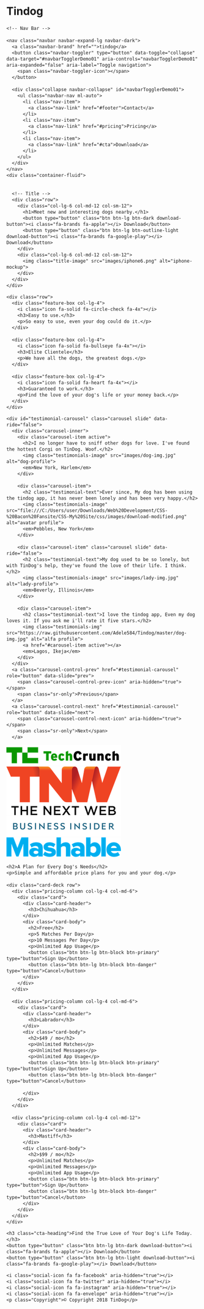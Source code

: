 # Tindog
<!DOCTYPE html>
<html>

<head>
  <meta charset="utf-8">
  <title>TinDog</title>

  <!-- GOOGLE FONTS -->
  <link rel="stylesheet" href="https://cdn.jsdelivr.net/npm/bootstrap@4.0.0/dist/css/bootstrap.min.css" integrity="sha384-Gn5384xqQ1aoWXA+058RXPxPg6fy4IWvTNh0E263XmFcJlSAwiGgFAW/dAiS6JXm" crossorigin="anonymous">

  <!-- CSS stylesheet -->
  <link href="https://fonts.googleapis.com/css2?family=Merriweather:ital,wght@0,400;0,700;1,300;1,400&family=Montserrat:ital,wght@0,300;0,400;0,500;0,600;0,700;0,800;0,900;1,400;1,900&family=Sacramento&family=Ubuntu&display=swap" rel="stylesheet">
  <link href="https://fonts.googleapis.com/css2?family=Merriweather:ital,wght@0,400;0,700;1,300;1,400&family=Montserrat:wght@900&family=Sacramento&family=Ubuntu&display=swap" rel="stylesheet">
  <link href="https://fonts.googleapis.com/css2?family=Merriweather:ital,wght@0,400;0,700;1,300;1,400&family=Montserrat:ital,wght@0,400;0,900;1,400;1,900&family=Sacramento&family=Ubuntu&display=swap" rel="stylesheet">
  <link rel="stylesheet" href="css/styles.css">

  <!-- Font awesome -->
  <script src="https://kit.fontawesome.com/f864b4806e.js" crossorigin="anonymous"></script>

  <!-- Bootstrap Scripts -->
  <script src="https://code.jquery.com/jquery-3.2.1.slim.min.js" integrity="sha384-KJ3o2DKtIkvYIK3UENzmM7KCkRr/rE9/Qpg6aAZGJwFDMVNA/GpGFF93hXpG5KkN" crossorigin="anonymous"></script>
  <script src="https://cdn.jsdelivr.net/npm/popper.js@1.12.9/dist/umd/popper.min.js" integrity="sha384-ApNbgh9B+Y1QKtv3Rn7W3mgPxhU9K/ScQsAP7hUibX39j7fakFPskvXusvfa0b4Q" crossorigin="anonymous"></script>
  <script src="https://cdn.jsdelivr.net/npm/bootstrap@4.0.0/dist/js/bootstrap.min.js" integrity="sha384-JZR6Spejh4U02d8jOt6vLEHfe/JQGiRRSQQxSfFWpi1MquVdAyjUar5+76PVCmYl" crossorigin="anonymous"></script>

</head>

<body>

  <section id="title">


    <!-- Nav Bar -->

    <nav class="navbar navbar-expand-lg navbar-dark">
      <a class="navbar-brand" href="">tindog</a>
      <button class="navbar-toggler" type="button" data-toggle="collapse" data-target="#navbarTogglerDemo01" aria-controls="navbarTogglerDemo01" aria-expanded="false" aria-label="Toggle navigation">
        <span class="navbar-toggler-icon"></span>
      </button>

      <div class="collapse navbar-collapse" id="navbarTogglerDemo01">
        <ul class="navbar-nav ml-auto">
          <li class="nav-item">
            <a class="nav-link" href="#footer">Contact</a>
          </li>
          <li class="nav-item">
            <a class="nav-link" href="#pricing">Pricing</a>
          </li>
          <li class="nav-item">
            <a class="nav-link" href="#cta">Download</a>
          </li>
        </ul>
      </div>
    </nav>
    <div class="container-fluid">


      <!-- Title -->
      <div class="row">
        <div class="col-lg-6 col-md-12 col-sm-12">
          <h1>Meet new and interesting dogs nearby.</h1>
          <button type="button" class="btn btn-lg btn-dark download-button"><i class="fa-brands fa-apple"></i> Download</button>
          <button type="button" class="btn btn-lg btn-outline-light download-button"><i class="fa-brands fa-google-play"></i> Download</button>
        </div>
        <div class="col-lg-6 col-md-12 col-sm-12">
          <img class="title-image" src="images/iphone6.png" alt="iphone-mockup">
        </div>
      </div>
    </div>

  </section>


  <!-- Features -->

  <section id="features">

    <div class="row">
      <div class="feature-box col-lg-4">
        <i class="icon fa-solid fa-circle-check fa-4x"></i>
        <h3>Easy to use.</h3>
        <p>So easy to use, even your dog could do it.</p>
      </div>

      <div class="feature-box col-lg-4">
        <i class="icon fa-solid fa-bullseye fa-4x"></i>
        <h3>Elite Clientele</h3>
        <p>We have all the dogs, the greatest dogs.</p>
      </div>

      <div class="feature-box col-lg-4">
        <i class="icon fa-solid fa-heart fa-4x"></i>
        <h3>Guaranteed to work.</h3>
        <p>Find the love of your dog's life or your money back.</p>
      </div>
    </div>

  </section>


  <!-- Testimonials -->

  <section id="testimonials">

    <div id="testimonial-carousel" class="carousel slide" data-ride="false">
      <div class="carousel-inner">
        <div class="carousel-item active">
          <h2>I no longer have to sniff other dogs for love. I've found the hottest Corgi on TinDog. Woof.</h2>
          <img class="testimonials-image" src="images/dog-img.jpg" alt="dog-profile">
          <em>New York, Harlem</em>
        </div>

        <div class="carousel-item">
          <h2 class="testimonial-text">Ever since, My dog has been using the tindog app, it has never been lonely and has been very happy.</h2>
          <img class="testimonials-image" src="file:///C:/Users/user/Downloads/Web%20Development/CSS-%20Bacon%20Fansite/CSS-My%20Site/css/images/download-modified.png" alt="avatar profile">
          <em>Pebbles, New York</em>
        </div>

        <div class="carousel-item" class="carousel slide" data-ride="false">
          <h2 class="testimonial-text">My dog used to be so lonely, but with TinDog's help, they've found the love of their life. I think.</h2>
          <img class="testimonials-image" src="images/lady-img.jpg" alt="lady-profile">
          <em>Beverly, Illinois</em>
        </div>

        <div class="carousel-item">
          <h2 class="testimonial-text">I love the tindog app, Even my dog loves it. If you ask me i'll rate it five stars.</h2>
          <img class="testimonials-img" src="https://raw.githubusercontent.com/Adele584/Tindog/master/dog-img.jpg" alt="alfa profile">
          <a href="#carousel-item active"></a>
          <em>Lagos, Ikeja</em>
        </div>
      </div>
      <a class="carousel-control-prev" href="#testimonial-carousel" role="button" data-slide="prev">
        <span class="carousel-control-prev-icon" aria-hidden="true"></span>
        <span class="sr-only">Previous</span>
      </a>
      <a class="carousel-control-next" href="#testimonial-carousel" role="button" data-slide="next">
        <span class="carousel-control-next-icon" aria-hidden="true"></span>
        <span class="sr-only">Next</span>
      </a>

  </section>


  <!-- Press -->

  <section id="press">
    <img class="press-logo" src="images/techcrunch.png" alt="tc-logo">
    <img class="press-logo" src="https://github.com/Adele584/Tindog/blob/master/tnw.png" alt="tnw-logo">
    <img class="press-logo" src="images/bizinsider.png" alt="biz-insider-logo">
    <img class="press-logo" src="https://github.com/Adele584/Tindog/blob/master/mashable.png" alt="mashable-logo">

  </section>


  <!-- Pricing -->

  <section id="pricing">

    <h2>A Plan for Every Dog's Needs</h2>
    <p>Simple and affordable price plans for you and your dog.</p>

    <div class="card-deck row">
      <div class="pricing-column col-lg-4 col-md-6">
        <div class="card">
          <div class="card-header">
            <h3>Chihuahua</h3>
          </div>
          <div class="card-body">
            <h2>Free</h2>
            <p>5 Matches Per Day</p>
            <p>10 Messages Per Day</p>
            <p>Unlimited App Usage</p>
            <button class="btn btn-lg btn-block btn-primary" type="button">Sign Up</button>
            <button class="btn btn-lg btn-block btn-danger" type="button">Cancel</button>
          </div>
        </div>
      </div>

      <div class="pricing-column col-lg-4 col-md-6">
        <div class="card">
          <div class="card-header">
            <h3>Labrador</h3>
          </div>
          <div class="card-body">
            <h2>$49 / mo</h2>
            <p>Unlimited Matches</p>
            <p>Unlimited Messages</p>
            <p>Unlimited App Usage</p>
            <button class="btn btn-lg btn-block btn-primary" type="button">Sign Up</button>
            <button class="btn btn-lg btn-block btn-danger" type="button">Cancel</button>

          </div>
        </div>
      </div>

      <div class="pricing-column col-lg-4 col-md-12">
        <div class="card">
          <div class="card-header">
            <h3>Mastiff</h3>
          </div>
          <div class="card-body">
            <h2>$99 / mo</h2>
            <p>Unlimited Matches</p>
            <p>Unlimited Messages</p>
            <p>Unlimited App Usage</p>
            <button class="btn btn-lg btn-block btn-primary" type="button">Sign Up</button>
            <button class="btn btn-lg btn-block btn-danger" type="button">Cancel</button>
          </div>
        </div>
      </div>
    </div>

  </section>


  <!-- Call to Action -->

  <section id="cta">

    <h3 class="cta-heading">Find the True Love of Your Dog's Life Today.</h3>
    <button type="button" class="btn btn-lg btn-dark download-button"><i class="fa-brands fa-apple"></i> Download</button>
    <button type="button" class="btn btn-lg btn-light download-button"><i class="fa-brands fa-google-play"></i> Download</button>

  </section>


  <!-- Footer -->

  <footer id="footer">

    <i class="social-icon fa fa-facebook" aria-hidden="true"></i>
    <i class="social-icon fa fa-twitter" aria-hidden="true"></i>
    <i class="social-icon fa fa-instagram" aria-hidden="true"></i>
    <i class="social-icon fa fa-envelope" aria-hidden="true"></i>
    <p class="Copyright">© Copyright 2018 TinDog</p>

  </footer>


</body>

</html>
